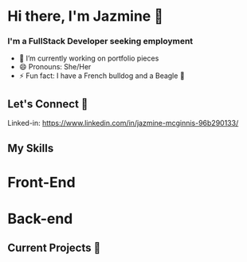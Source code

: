  # Hi there, I'm Jazmine 👋
### I'm a FullStack Developer seeking employment

- 🔭 I’m currently working on portfolio pieces
- 😄 Pronouns: She/Her
 - ⚡ Fun fact: I have a French bulldog and a Beagle :dog:

## Let's Connect 	:handshake:
 Linked-in: https://www.linkedin.com/in/jazmine-mcginnis-96b290133/
 
 ## My Skills
# Front-End   
# Back-end


## Current Projects :construction:
